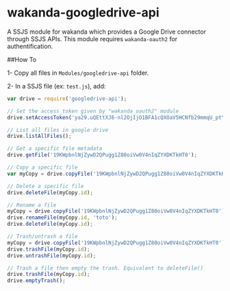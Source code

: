 # wakanda-googledrive-api

A SSJS module for wakanda which provides a Google Drive connector through SSJS APIs.
This module requires `wakanda-oauth2` for authentification.

##How To

1- Copy all files in `Modules/googledrive-api` folder.

2- In a SSJS file (ex: `test.js`), add:

```javascript
var drive = require('googledrive-api');

// Set the access_token given by "wakanda_oauth2" module
drive.setAccessToken('ya29.uQEttXJ6-nl2OjIjO1BFA1cQXOaV5HCNfb29mmqU_ptYPSCtPVHaZnSD9VSonu6ButeH');

// List all files in google drive
drive.listAllFiles();

// Get a specific file metadata 
drive.getFile('19KWpbnlNjZywD2QPugg1Z80oiVw0V4nIqZYXDKTkHT0');

// Copy a specific file
var myCopy = drive.copyFile('19KWpbnlNjZywD2QPugg1Z80oiVw0V4nIqZYXDKTkHT0');

// Delete a specific file
drive.deleteFile(myCopy.id);

// Rename a file
myCopy = drive.copyFile('19KWpbnlNjZywD2QPugg1Z80oiVw0V4nIqZYXDKTkHT0');
drive.renameFile(myCopy.id, 'toto');
drive.deleteFile(myCopy.id);

// Trash/untrash a file
myCopy = drive.copyFile('19KWpbnlNjZywD2QPugg1Z80oiVw0V4nIqZYXDKTkHT0');
drive.trashFile(myCopy.id);
drive.untrashFile(myCopy.id);

// Trash a file then empty the trash. Equivalent to deleteFile()
drive.trashFile(myCopy.id);
drive.emptyTrash();
```
